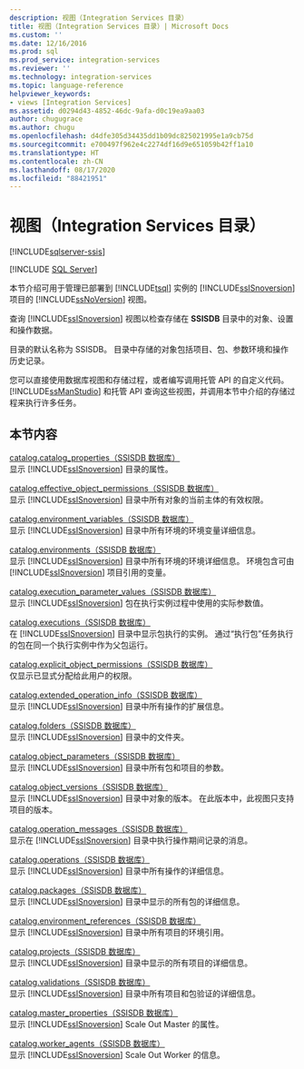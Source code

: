 ```yaml
---
description: 视图（Integration Services 目录）
title: 视图（Integration Services 目录）| Microsoft Docs
ms.custom: ''
ms.date: 12/16/2016
ms.prod: sql
ms.prod_service: integration-services
ms.reviewer: ''
ms.technology: integration-services
ms.topic: language-reference
helpviewer_keywords:
- views [Integration Services]
ms.assetid: d0294d43-4852-46dc-9afa-d0c19ea9aa03
author: chugugrace
ms.author: chugu
ms.openlocfilehash: d4dfe305d34435dd1b09dc825021995e1a9cb75d
ms.sourcegitcommit: e700497f962e4c2274df16d9e651059b42ff1a10
ms.translationtype: HT
ms.contentlocale: zh-CN
ms.lasthandoff: 08/17/2020
ms.locfileid: "88421951"
---
```

# <a name="views-integration-services-catalog"></a>视图（Integration Services 目录）

[!INCLUDE[sqlserver-ssis](../../includes/applies-to-version/sqlserver-ssis.md)]


[!INCLUDE [SQL Server](../../includes/applies-to-version/sqlserver.md)]

  本节介绍可用于管理已部署到 [!INCLUDE[tsql](../../includes/tsql-md.md)] 实例的 [!INCLUDE[ssISnoversion](../../includes/ssisnoversion-md.md)] 项目的 [!INCLUDE[ssNoVersion](../../includes/ssnoversion-md.md)] 视图。  
  
 查询 [!INCLUDE[ssISnoversion](../../includes/ssisnoversion-md.md)] 视图以检查存储在 **SSISDB** 目录中的对象、设置和操作数据。  
  
 目录的默认名称为 SSISDB。 目录中存储的对象包括项目、包、参数环境和操作历史记录。  
  
 您可以直接使用数据库视图和存储过程，或者编写调用托管 API 的自定义代码。 [!INCLUDE[ssManStudio](../../includes/ssmanstudio-md.md)] 和托管 API 查询这些视图，并调用本节中介绍的存储过程来执行许多任务。  
  
## <a name="in-this-section"></a>本节内容  
 [catalog.catalog_properties（SSISDB 数据库）](../../integration-services/system-views/catalog-catalog-properties-ssisdb-database.md)  
 显示 [!INCLUDE[ssISnoversion](../../includes/ssisnoversion-md.md)] 目录的属性。  
  
 [catalog.effective_object_permissions（SSISDB 数据库）](../../integration-services/system-views/catalog-effective-object-permissions-ssisdb-database.md)  
 显示 [!INCLUDE[ssISnoversion](../../includes/ssisnoversion-md.md)] 目录中所有对象的当前主体的有效权限。  
  
 [catalog.environment_variables（SSISDB 数据库）](../../integration-services/system-views/catalog-environment-variables-ssisdb-database.md)  
 显示 [!INCLUDE[ssISnoversion](../../includes/ssisnoversion-md.md)] 目录中所有环境的环境变量详细信息。  
  
 [catalog.environments（SSISDB 数据库）](../../integration-services/system-views/catalog-environments-ssisdb-database.md)  
 显示 [!INCLUDE[ssISnoversion](../../includes/ssisnoversion-md.md)] 目录中所有环境的环境详细信息。 环境包含可由 [!INCLUDE[ssISnoversion](../../includes/ssisnoversion-md.md)] 项目引用的变量。  
  
 [catalog.execution_parameter_values（SSISDB 数据库）](../../integration-services/system-views/catalog-execution-parameter-values-ssisdb-database.md)  
 显示 [!INCLUDE[ssISnoversion](../../includes/ssisnoversion-md.md)] 包在执行实例过程中使用的实际参数值。  
  
 [catalog.executions（SSISDB 数据库）](../../integration-services/system-views/catalog-executions-ssisdb-database.md)  
 在 [!INCLUDE[ssISnoversion](../../includes/ssisnoversion-md.md)] 目录中显示包执行的实例。 通过“执行包”任务执行的包在同一个执行实例中作为父包运行。  
  
 [catalog.explicit_object_permissions（SSISDB 数据库）](../../integration-services/system-views/catalog-explicit-object-permissions-ssisdb-database.md)  
 仅显示已显式分配给此用户的权限。  
  
 [catalog.extended_operation_info（SSISDB 数据库）](../../integration-services/system-views/catalog-extended-operation-info-ssisdb-database.md)  
 显示 [!INCLUDE[ssISnoversion](../../includes/ssisnoversion-md.md)] 目录中所有操作的扩展信息。  
  
 [catalog.folders（SSISDB 数据库）](../../integration-services/system-views/catalog-folders-ssisdb-database.md)  
 显示 [!INCLUDE[ssISnoversion](../../includes/ssisnoversion-md.md)] 目录中的文件夹。  
  
 [catalog.object_parameters（SSISDB 数据库）](../../integration-services/system-views/catalog-object-parameters-ssisdb-database.md)  
 显示 [!INCLUDE[ssISnoversion](../../includes/ssisnoversion-md.md)] 目录中所有包和项目的参数。  
  
 [catalog.object_versions（SSISDB 数据库）](../../integration-services/system-views/catalog-object-versions-ssisdb-database.md)  
 显示 [!INCLUDE[ssISnoversion](../../includes/ssisnoversion-md.md)] 目录中对象的版本。 在此版本中，此视图只支持项目的版本。  
  
 [catalog.operation_messages（SSISDB 数据库）](../../integration-services/system-views/catalog-operation-messages-ssisdb-database.md)  
 显示在 [!INCLUDE[ssISnoversion](../../includes/ssisnoversion-md.md)] 目录中执行操作期间记录的消息。  
  
 [catalog.operations（SSISDB 数据库）](../../integration-services/system-views/catalog-operations-ssisdb-database.md)  
 显示 [!INCLUDE[ssISnoversion](../../includes/ssisnoversion-md.md)] 目录中所有操作的详细信息。  
  
 [catalog.packages（SSISDB 数据库）](../../integration-services/system-views/catalog-packages-ssisdb-database.md)  
 显示 [!INCLUDE[ssISnoversion](../../includes/ssisnoversion-md.md)] 目录中显示的所有包的详细信息。  
  
 [catalog.environment_references（SSISDB 数据库）](../../integration-services/system-views/catalog-environment-references-ssisdb-database.md)  
 显示 [!INCLUDE[ssISnoversion](../../includes/ssisnoversion-md.md)] 目录中所有项目的环境引用。  
  
 [catalog.projects（SSISDB 数据库）](../../integration-services/system-views/catalog-projects-ssisdb-database.md)  
 显示 [!INCLUDE[ssISnoversion](../../includes/ssisnoversion-md.md)] 目录中显示的所有项目的详细信息。  
  
 [catalog.validations（SSISDB 数据库）](../../integration-services/system-views/catalog-validations-ssisdb-database.md)  
 显示 [!INCLUDE[ssISnoversion](../../includes/ssisnoversion-md.md)] 目录中所有项目和包验证的详细信息。  
  
[catalog.master_properties（SSISDB 数据库）](../../integration-services/system-views/catalog-master-properties-ssisdb-database.md)  
显示 [!INCLUDE[ssISnoversion](../../includes/ssisnoversion-md.md)] Scale Out Master 的属性。

[catalog.worker_agents（SSISDB 数据库）](../../integration-services/system-views/catalog-worker-agents-ssisdb-database.md)  
显示 [!INCLUDE[ssISnoversion](../../includes/ssisnoversion-md.md)] Scale Out Worker 的信息。  
